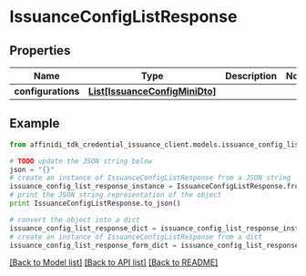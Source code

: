 # IssuanceConfigListResponse

## Properties

| Name               | Type                                                        | Description | Notes |
| ------------------ | ----------------------------------------------------------- | ----------- | ----- |
| **configurations** | [**List[IssuanceConfigMiniDto]**](IssuanceConfigMiniDto.md) |             |

## Example

```python
from affinidi_tdk_credential_issuance_client.models.issuance_config_list_response import IssuanceConfigListResponse

# TODO update the JSON string below
json = "{}"
# create an instance of IssuanceConfigListResponse from a JSON string
issuance_config_list_response_instance = IssuanceConfigListResponse.from_json(json)
# print the JSON string representation of the object
print IssuanceConfigListResponse.to_json()

# convert the object into a dict
issuance_config_list_response_dict = issuance_config_list_response_instance.to_dict()
# create an instance of IssuanceConfigListResponse from a dict
issuance_config_list_response_form_dict = issuance_config_list_response.from_dict(issuance_config_list_response_dict)
```

[[Back to Model list]](../README.md#documentation-for-models) [[Back to API list]](../README.md#documentation-for-api-endpoints) [[Back to README]](../README.md)

